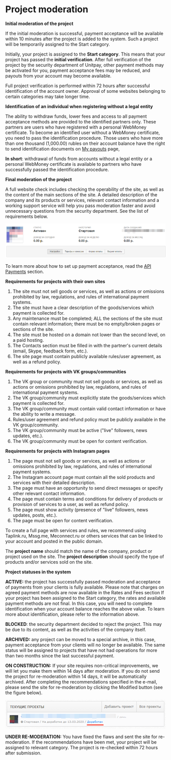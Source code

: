 # Project moderation

**Initial moderation of the project**

If the initial moderation is successful, payment acceptance will be available within 10 minutes after the project is added to the system. Such a project will be temporarily assigned to the Start category.

Initially, your project is assigned to the **Start category**. This means that your project has passed the **initial verification**. After full verification of the project by the security department of Unitpay, other payment methods may be activated for you, payment acceptance fees may be reduced, and payouts from your account may become available.

Full project verification is performed within 72 hours after successful identification of the account owner. Approval of some websites belonging to certain categories may take longer time.

**Identification of an individual when registering without a legal entity**

The ability to withdraw funds, lower fees and access to all payment acceptance methods are provided to the identified partners only. These partners are users who have registered with a personal WebMoney certificate. To become an identified user without a WebMoney certificate, you need to pass the identification procedure. Those users who have more than one thousand \(1,000.00\) rubles on their account balance have the right to send identification documents on [My payouts](https://unitpay.money/partner/payout) page,

**In short**: withdrawal of funds from accounts without a legal entity or a personal WebMoney certificate is available to partners who have successfully passed the identification procedure.

**Final moderation of the project**

A full website check includes checking the operability of the site, as well as the content of the main sections of the site. A detailed description of the company and its products or services, relevant contact information and a working support service will help you pass moderation faster and avoid unnecessary questions from the security department. See the list of requirements below.

![](../.gitbook/assets/image%20%2820%29.png)

To learn more about how to set up payment acceptance, read the [API Payments](../payments/create-payment.md) section.

**Requirements for projects with their own sites**

1. The site must not sell goods or services, as well as actions or omissions prohibited by law, regulations, and rules of international payment systems. 
2. The site must have a clear description of the goods/services which payment is collected for.
3. Any maintenance must be completed; ALL the sections of the site must contain relevant information; there must be no empty/broken pages or sections of the site.
4. The site must be hosted on a domain not lower than the second level, on a paid hosting.
5. The Contacts section must be filled in with the partner's current details \(email, Skype, feedback form, etc.\).
6. The site page must contain publicly available rules/user agreement, as well as a refund policy.

**Requirements for projects with VK groups/communities**

1. The VK group or community must not sell goods or services, as well as actions or omissions prohibited by law, regulations, and rules of international payment systems. 
2. The VK group/community must explicitly state the goods/services which payment is collected for. 
3. The VK group/community must contain valid contact information or have the ability to write a message.  
4. Rules/user agreement and refund policy must be publicly available in the VK group/community. 
5. The VK group/community must be active \("live" followers, news updates, etc.\).
6. The VK group/community must be open for content verification.

**Requirements for projects with Instagram pages**

1. The page must not sell goods or services, as well as actions or omissions prohibited by law, regulations, and rules of international payment systems.
2. The Instagram account page must contain all the sold products and services with their detailed description.
3. The page must have an opportunity to send direct messages or specify other relevant contact information.
4. The page must contain terms and conditions for delivery of products or provision of services to a user, as well as refund policy.
5. The page must show activity \(presence of "live" followers, news updates, posts, etc.\).
6. The page must be open for content verification.

To create a full page with services and rules, we recommend using Taplink.ru, Mssg.me, Meconnect.ru or others services that can be linked to your account and posted in the public domain.

The **project name** should match the name of the company, product or project used on the site. The **project description** should specify the type of products and/or services sold on the site.

**Project statuses in the system**

**ACTIVE:** the project has successfully passed moderation and acceptance of payments from your clients is fully available. Please note that charges on agreed payment methods are now available in the Rates and Fees section If your project has been assigned to the Start category, the rates and available payment methods are not final. In this case, you will need to complete identification when your account balance reaches the above value. To learn more about identification, please refer to the information above.

**BLOCKED**: the security department decided to reject the project. This may be due to its content, as well as the activities of the company itself.

**ARCHIVED:** any project can be moved to a special archive, in this case, payment acceptance from your clients will no longer be available. The same status will be assigned to projects that have not had operations for more than two months since the last successful payment.

**ON CONSTRUCTION:** If your site requires non-critical improvements, we will let you make them within 14 days after moderation. If you do not send the project for re-moderation within 14 days, it will be automatically archived. After completing the recommendations specified in the e-mail, please send the site for re-moderation by clicking the Modified button \(see the figure below\).

![](../.gitbook/assets/image%20%2854%29.png)

**UNDER RE-MODERATION:** You have fixed the flaws and sent the site for re-moderation. If the recommendations have been met, your project will be assigned to relevant category. The project is re-checked within 72 hours after submission.

